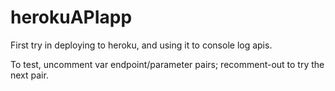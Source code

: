 # herokuAPIapp
First try in deploying to heroku, and using it to console log apis. 

To test, uncomment var endpoint/parameter pairs; recomment-out to try the next pair. 
